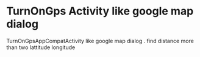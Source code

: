 # TurnOnGps Activity like google map dialog
TurnOnGpsAppCompatActivity like google map dialog .
find distance more than two lattitude longitude 
